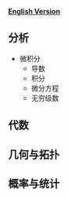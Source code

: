 [**English Version**](math_tree.md)

## 分析
- 微积分
  - 导数
  - 积分
  - 微分方程
  - 无穷级数

## 代数

## 几何与拓扑

## 概率与统计